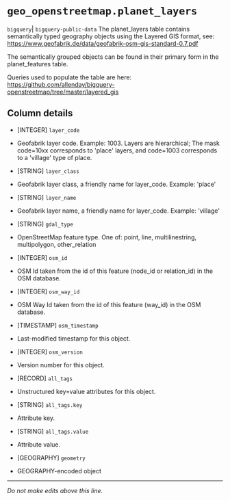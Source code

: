 # `geo_openstreetmap.planet_layers`
`bigquery`| `bigquery-public-data`
The planet_layers table contains semantically typed geography objects using the Layered GIS format, see:
https://www.geofabrik.de/data/geofabrik-osm-gis-standard-0.7.pdf

The semantically grouped objects can be found in their primary form in the planet_features table.

Queries used to populate the table are here:
https://github.com/allenday/bigquery-openstreetmap/tree/master/layered_gis

## Column details
* [INTEGER]   `layer_code`
 - Geofabrik layer code. Example: 1003. Layers are hierarchical; The mask code=10xx corresponds to 'place' layers, and code=1003 corresponds to a 'village' type of place.
* [STRING]    `layer_class`
 - Geofabrik layer class, a friendly name for layer_code. Example: 'place'
* [STRING]    `layer_name`
 - Geofabrik layer name, a friendly name for layer_code. Example: 'village'
* [STRING]    `gdal_type`
 - OpenStreetMap feature type. One of: point, line, multilinestring, multipolygon, other_relation
* [INTEGER]   `osm_id`
 - OSM Id taken from the id of this feature (node_id or relation_id) in the OSM database.
* [INTEGER]   `osm_way_id`
 - OSM Way Id taken from the id of this feature (way_id) in the OSM database.
* [TIMESTAMP] `osm_timestamp`
 - Last-modified timestamp for this object.
* [INTEGER]   `osm_version`
 - Version number for this object.
* [RECORD]    `all_tags`
 - Unstructured key=value attributes for this object.
* [STRING]    `all_tags.key`
 - Attribute key.
* [STRING]    `all_tags.value`
 - Attribute value.
* [GEOGRAPHY] `geometry`
 - GEOGRAPHY-encoded object

-------------------------------------------------------------------------------
*Do not make edits above this line.*
